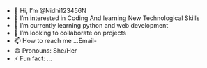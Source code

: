 - 👋 Hi, I’m @Nidhi123456N
- 👀 I’m interested in Coding And learning New Technological Skills 
- 🌱 I’m currently learning python and web development
- 💞️ I’m looking to collaborate on projects
- 📫 How to reach me ...Email-
- 😄 Pronouns: She/Her
- ⚡ Fun fact: ...

<!---
Nidhi123456N/Nidhi123456N is a ✨ special ✨ repository because its `README.md` (this file) appears on your GitHub profile.
You can click the Preview link to take a look at your changes.
--->
